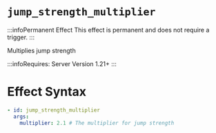 # `jump_strength_multiplier`
:::infoPermanent Effect
This effect is permanent and does not require a trigger.
:::

Multiplies jump strength

:::infoRequires:
Server Version 1.21+
:::

# Effect Syntax
```yaml
- id: jump_strength_multiplier
  args:
    multiplier: 2.1 # The multiplier for jump strength
```